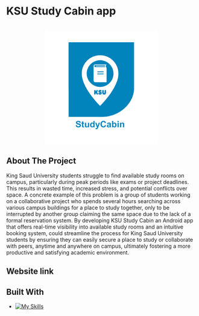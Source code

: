 
#  KSU Study Cabin app
<!-- PROJECT LOGO -->
<br />
<div align="center">
  
  <a href="https://github.com/Salsheddi/KSU Study Cabin app">
    <img src="/img/Picture1.png" alt="Logo" width="300" height="300">
  </a>

</div>

<!-- introduction -->
## About The Project

King Saud University students struggle to find available study rooms on campus, particularly during peak periods like exams or project deadlines. This results in wasted time, increased stress, and potential conflicts over space. A concrete example of this problem is a group of students working on a collaborative project who spends several hours searching across various campus buildings for a place to study together, only to be interrupted by another group claiming the same space due to the lack of a formal reservation system.
By developing KSU Study Cabin an Android app that offers real-time visibility into available study rooms and an intuitive booking system, could streamline the process for King Saud University students by ensuring they can easily secure a place to study or collaborate with peers, anytime and anywhere on campus, ultimately fostering a more productive and satisfying academic environment.


## Website link


<!-- technology -->
## Built With

* [![My Skills](https://skills.thijs.gg/icons?i=,androidstudio,html,css,js,java,flutter)](https://skills.thijs.gg)

